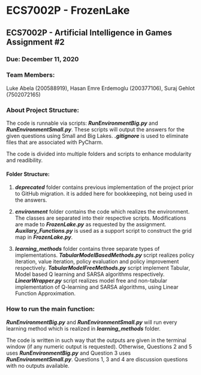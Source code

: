 # ECS7002P - FrozenLake
## ECS7002P - Artificial Intelligence in Games Assignment #2
### Due: December 11, 2020

### Team Members:
Luke Abela (200588919), Hasan Emre Erdemoglu (200377106),
Suraj Gehlot (7502072165)

### About Project Structure: 
The code is runnable via scripts: _**RunEnvironmentBig.py**_ 
and _**RunEnvironmentSmall.py**_. These scripts will 
output the answers for the given questions using 
Small and Big Lakes. _**.gitignore**_ is used to eliminate 
files that are associated with PyCharm.

The code is divided into multiple folders and scripts to enhance
modularity and readibility.

#### Folder Structure:
1. _**deprecated**_ folder contains previous implementation 
   of the project prior to GitHub migration. it is added here 
   for bookkeeping, not being used in the answers.

2. _**environment**_ folder contains the code which realizes
    the environment. The classes are separated into their 
    respective scripts. Modifications are made to 
    _**FrozenLake.py**_ as requested by the assignment. 
    _**Auxilary_Functions.py**_ is used as a support script
    to construct the grid map in _**FrozenLake.py**_.

3. _**learning_methods**_ folder contains three separate types
    of implementations.  _**TabularModelBasedMethods.py**_ 
    script realizes policy iteration, value iteration, policy
    evaluation and policy improvement respectively. 
   _**TabularModelFreeMethods.py**_ script implement Tabular, 
   Model based Q learning and SARSA algorithms respectively.
   _**LinearWrapper.py**_ script realizes model free 
   and non-tabular implementation of Q-learning and SARSA 
   algorithms, using Linear Function Approximation.

### How to run the main function:

_**RunEnvironmentBig.py**_ and _**RunEnvironmentSmall.py**_
will run every learning method which is realized in 
_**learning_methods**_ folder.

The code is written in such way that the outputs are given 
in the terminal window (if any numeric output is requested).
Otherwise, Questions 2 and 5 uses _**RunEnvironmentBig.py**_ 
and Question 3 uses _**RunEnvironmentSmall.py**_. Questions
1, 3 and 4 are discussion questions with no outputs available.